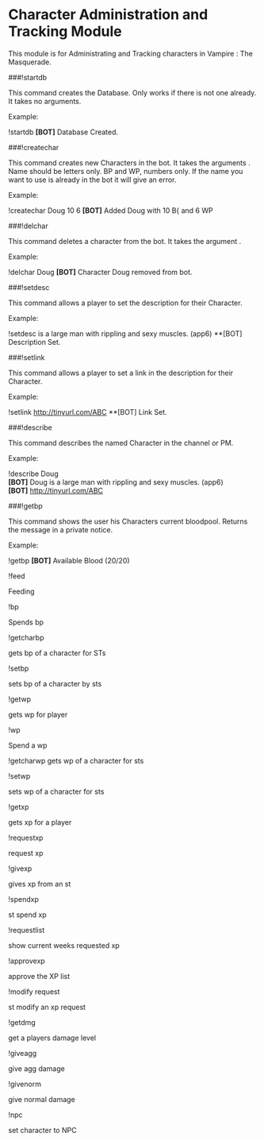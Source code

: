 # Character Administration and Tracking Module 

This module is for Administrating and Tracking characters in Vampire : The Masquerade. 

###!startdb 

This command creates the Database. Only works if there is not one already. It takes no arguments.

Example:

!startdb
**[BOT]** Database Created.


###!createchar 

This command creates new Characters in the bot. It takes the arguments <name> <bp> <wp>. Name should be letters only. BP and WP, numbers only. If the name you want to use is already in the bot it will give an error.

Example:

!createchar Doug 10 6
**[BOT]** Added Doug with 10 B{ and 6 WP


###!delchar  

This command deletes a character from the bot. It takes the argument <name>. 

Example:

!delchar Doug
**[BOT]** Character Doug removed from bot.


###!setdesc

This command allows a player to set the description for their Character.

Example:

!setdesc is a large man with rippling and sexy muscles. (app6)
**[BOT] Description Set.


###!setlink

This command allows a player to set a link in the description for their Character.

Example:

!setlink http://tinyurl.com/ABC
**[BOT] Link Set.


###!describe

This command describes the named Character in the channel or PM.

Example:

!describe Doug   
**[BOT]** Doug is a large man with rippling and sexy muscles. (app6)  
**[BOT]** http://tinyurl.com/ABC


###!getbp

This command shows the user his Characters current bloodpool. Returns the message in a private notice.

Example:

!getbp
**[BOT]** Available Blood (20/20)


!feed

Feeding


!bp

Spends bp


!getcharbp

gets bp of a character for STs


!setbp

sets bp of a character by sts



!getwp

gets wp for player


!wp

Spend a wp


!getcharwp
gets wp of a character for sts


!setwp

sets wp of a character for sts


!getxp

gets xp for a player


!requestxp

request xp


!givexp

gives xp from an st

!spendxp

st spend xp

!requestlist

show current weeks requested xp

!approvexp

approve the XP list

!modify request

st modify an xp request

!getdmg

get a players damage level

!giveagg

give agg damage

!givenorm

give normal damage

!npc

set character to NPC
